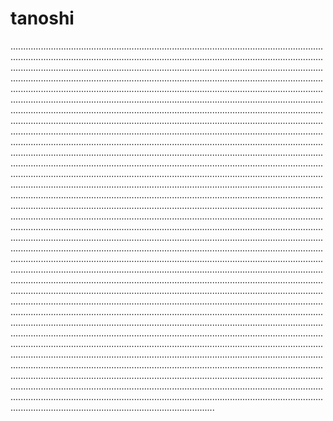 # tanoshi

.........................................................................................................................................................................................................................................................................................................................................................................................................................................................................................................................................................................................................................................................................................................................................................................................................................................................................................................................................................................................................................................................................................................................................................................................................................................................................................................................................................................................................................................................................................................................................................................................................................................................................................................................................................................................................................................................................................................................................................................................................................................................................................................................................................................................................................................................................................................................................................................................................................................................................................................................................................................................................................................................................................................................................................................................................................................................................................................................................................................................................................................................................................................................................................................................................................................................................................................................................................................................................................................................................................................................................................................................................................................................................................................................................................................................................................................................................................................................................................................................................................................................................................................................................................................................................................................................................................................................................................................................................................................................................